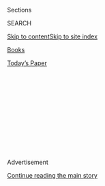 <div id="app">

<div>

<div>

<div>

<div class="NYTAppHideMasthead css-1q2w90k e1suatyy0">

<div class="section css-ui9rw0 e1suatyy2">

<div class="css-eph4ug er09x8g0">

<div class="css-6n7j50">

</div>

<span class="css-1dv1kvn">Sections</span>

<div class="css-10488qs">

<span class="css-1dv1kvn">SEARCH</span>

</div>

[Skip to content](#site-content)[Skip to site
index](#site-index)

</div>

<div id="masthead-section-label" class="css-1wr3we4 eaxe0e00">

[Books](https://www.nytimes.com/section/books)

</div>

<div class="css-10698na e1huz5gh0">

</div>

</div>

<div id="masthead-bar-one" class="section hasLinks css-15hmgas e1csuq9d3">

<div class="css-uqyvli e1csuq9d0">

</div>

<div class="css-1uqjmks e1csuq9d1">

</div>

<div class="css-9e9ivx">

[](https://myaccount.nytimes.com/auth/login?response_type=cookie&client_id=vi)

</div>

<div class="css-1bvtpon e1csuq9d2">

[Today’s
Paper](https://www.nytimes.com/section/todayspaper)

</div>

</div>

</div>

</div>

<div data-aria-hidden="false">

<div id="site-content" data-role="main">

<div>

<div class="css-1aor85t" style="opacity:0.000000001;z-index:-1;visibility:hidden">

<div class="css-1hqnpie">

<div class="css-epjblv">

<span class="css-17xtcya">[Books](/section/books)</span><span class="css-x15j1o">|</span><span class="css-fwqvlz">Fairy
Tales About the Fears
Within</span>

</div>

<div class="css-k008qs">

<div class="css-1iwv8en">

<span class="css-18z7m18"></span>

<div>

</div>

</div>

<span class="css-1n6z4y"></span>

<div class="css-1705lsu">

<div class="css-4xjgmj">

<div class="css-4skfbu" data-role="toolbar" data-aria-label="Social Media Share buttons, Save button, and Comments Panel with current comment count" data-testid="share-tools">

  - 
  - 
  - 
  - 
    
    <div class="css-6n7j50">
    
    </div>

  - 

</div>

</div>

</div>

</div>

</div>

</div>

<div id="NYT_TOP_BANNER_REGION" class="css-13pd83m">

</div>

<div id="top-wrapper" class="css-1sy8kpn">

<div id="top-slug" class="css-l9onyx">

Advertisement

</div>

[Continue reading the main
story](#after-top)

<div class="ad top-wrapper" style="text-align:center;height:100%;display:block;min-height:250px">

<div id="top" class="place-ad" data-position="top" data-size-key="top">

</div>

</div>

<div id="after-top">

</div>

</div>

<div id="sponsor-wrapper" class="css-1hyfx7x">

<div id="sponsor-slug" class="css-19vbshk">

Supported by

</div>

[Continue reading the main
story](#after-sponsor)

<div id="sponsor" class="ad sponsor-wrapper" style="text-align:center;height:100%;display:block">

</div>

<div id="after-sponsor">

</div>

</div>

[Books of The Times](/column/books-of-the-times "Books of The Times")

<div class="css-1vkm6nb ehdk2mb0">

# Fairy Tales About the Fears Within

</div>

<div class="css-xt80pu e12qa4dv0">

<div class="css-18e8msd">

<div class="css-vp77d3 epjyd6m0">

<div class="css-1baulvz">

By [<span class="css-1baulvz last-byline" itemprop="name">Parul
Sehgal</span>](https://www.nytimes.com/by/parul-sehgal)

</div>

</div>

  - Oct. 4,
    2017

  - 
    
    <div class="css-4xjgmj">
    
    <div class="css-d8bdto" data-role="toolbar" data-aria-label="Social Media Share buttons, Save button, and Comments Panel with current comment count" data-testid="share-tools">
    
      - 
      - 
      - 
      - 
        
        <div class="css-6n7j50">
        
        </div>
    
      - 
    
    </div>
    
    </div>

</div>

</div>

<div class="css-79elbk" data-testid="photoviewer-wrapper">

<div class="css-z3e15g" data-testid="photoviewer-wrapper-hidden">

</div>

<div class="css-1a48zt4 ehw59r15" data-testid="photoviewer-children">

![<span class="css-cnj6d5 e1z0qqy90" itemprop="copyrightHolder"><span class="css-1ly73wi e1tej78p0">Credit...</span><span><span>Alessandra
Montalto/The New York
Times</span></span></span>](https://static01.nyt.com/images/2017/10/06/books/06bookmachado1/06bookmachado1-articleInline.jpg?quality=75&auto=webp&disable=upscale)

</div>

</div>

<div class="section meteredContent css-1r7ky0e" name="articleBody" itemprop="articleBody">

<div class="css-1fanzo5 StoryBodyCompanionColumn">

<div class="css-53u6y8">

She has been decapitated twice, had her right arm sawed off once and
been smeared with paint too many times to count. No public monument has
faced such steady abuse as the statue of Hans Christian Andersen’s
Little Mermaid perched on a large rock in a Copenhagen harbor. Among her
most faithful assailants have been feminist groups protesting her as “a
symbol of hostility to women.” In 2006, they attached a dildo to her
hand, in honor of International Women’s Day.

There might be no better illustration of the lasting, unsettling power
of fairy tales. Despite efforts to sanitize them or give them a feminist
slant, a whiff of something disreputable lingers, something slightly
kinky. “Children know something they can’t tell,” Djuna Barnes wrote in
“Nightwood.” “They like Red Riding Hood and the wolf in bed\!”

“Her Body and Other Parties,” by Carmen Maria Machado, is a love letter
to an obstinate genre that won’t be gentrified. It’s a wild thing, this
book, covered in sequins and scales, blazing with the influence of
fabulists from Angela Carter to Kelly Link and Helen Oyeyemi, and
borrowing from science fiction, queer theory and horror.

Published just this week, “Her Body and Other Parties” was released in
the wake of its success: It’s been named a finalist for the National
Book Award and for the [Kirkus
Prize](https://www.kirkusreviews.com/prize/2017/finalists/), and its
publisher, Graywolf, has already gone back for a third printing. Not
since Karen Russell’s “St. Lucy’s Home for Girls Raised by Wolves,” in
2006, has a debut collection of short stories from a relatively unknown
author garnered such attention, or deserved it more.

</div>

</div>

<div class="css-1fanzo5 StoryBodyCompanionColumn">

<div class="css-53u6y8">

The eight fables in Machado’s book all depict women on the verge. A wife
struggles to keep her husband from untying the mysterious ribbon she
wears around her neck. The victim of a violent assault discovers she can
hear the thoughts of the actors in porn films. Two women make a baby
together — or do they? The book’s novella-length centerpiece,
“Especially Heinous,” rewrites almost 300 episodes of “Law & Order:
Special Victims Unit,” arguably the dominant fairy tale of our time,
with its ritualistic opening riff, the women in distress, the tidy
resolutions.

Machado is fluent in the vocabulary of fairy tales — her stories are
full of foxes, foundlings, nooses and gowns — but she remixes it to her
own ends. Her fiction is both matter-of-factly and gorgeously queer. She
writes about loving and living with women and men with such heat and
specificity that it feels
revelatory.

<div class="css-79elbk" data-testid="photoviewer-wrapper">

<div class="css-z3e15g" data-testid="photoviewer-wrapper-hidden">

</div>

<div class="css-1a48zt4 ehw59r15" data-testid="photoviewer-children">

<div class="css-zgakxe erfvjey0">

<span class="css-1ly73wi e1tej78p0">Image</span>

<div class="css-zjzyr8">

<div data-testid="lazyimage-container" style="height:258.4561403508772px">

</div>

</div>

</div>

<span class="css-16f3y1r e13ogyst0" data-aria-hidden="true">Carmen Maria
Machado</span><span class="css-cnj6d5 e1z0qqy90" itemprop="copyrightHolder"><span class="css-1ly73wi e1tej78p0">Credit...</span><span>Tom
Storm</span></span>

</div>

</div>

Everything returns to the body in these pieces: the “one-beer-deep
feeling” of holding a baby; sex so good you feel “like a bottle breaking
against a brick wall.”

But if Machado is strong on pleasure, she’s better on despair, on our
rage at our bodies — for their ugliness and unruliness, their excess and
inadequacy and, worst of all, their temerity to abandon us altogether.

</div>

</div>

<div class="css-1fanzo5 StoryBodyCompanionColumn">

<div class="css-53u6y8">

The strongest and scariest story here, “The Husband Stitch” — look up
the term if you dare — follows a character through marriage, childbirth
and childrearing. Running parallel are the gossip and ghost stories she
hears about unlucky brides, unlucky pregnant women, women who got in the
wrong car, who trusted the wrong doctor, married the wrong man, married
the right man. “Stories have this way of running together like raindrops
in a pond,” the narrator thinks. “Each is borne from the clouds
separate, but once they have come together, there is no way to tell them
apart.”

In the old myths, women were fenced in by forests, towers, spells. In
Machado’s work, cautionary tales are all that’s required. Fear keeps
women in line. Their own minds act in the place of moats.

Fairy tales were meant to inoculate us against dread, or so the theory
goes; to offer children controlled exposure to frightening things — to
jealousy, to adult sexuality. Terror in doses. Even Angela Carter, who
claimed with characteristic relish that her work “cuts like a steel
blade at the base of a man’s penis,” wrote some joyous endings. In her
telling, Red Riding Hood and the wolf make the loveliest couple.

Machado offers a more complicated solace. She doesn’t contain our
terror, she stokes it and teaches us about it.

We see what her characters cannot — that some of the scariest monsters
come from within. And learning to identify what to fear, and to fear the
right things, can be a kind of power.

“Life is too short to be afraid of nothing,” Machado writes. “And I will
show you.”

</div>

</div>

</div>

<div>

</div>

<div>

</div>

<div>

</div>

<div>

<div id="bottom-wrapper" class="css-1ede5it">

<div id="bottom-slug" class="css-l9onyx">

Advertisement

</div>

[Continue reading the main
story](#after-bottom)

<div id="bottom" class="ad bottom-wrapper" style="text-align:center;height:100%;display:block;min-height:90px">

</div>

<div id="after-bottom">

</div>

</div>

</div>

</div>

</div>

## Site Index

<div>

</div>

## Site Information Navigation

  - [© <span>2020</span> <span>The New York Times
    Company</span>](https://help.nytimes.com/hc/en-us/articles/115014792127-Copyright-notice)

<!-- end list -->

  - [NYTCo](https://www.nytco.com/)
  - [Contact
    Us](https://help.nytimes.com/hc/en-us/articles/115015385887-Contact-Us)
  - [Work with us](https://www.nytco.com/careers/)
  - [Advertise](https://nytmediakit.com/)
  - [T Brand Studio](http://www.tbrandstudio.com/)
  - [Your Ad
    Choices](https://www.nytimes.com/privacy/cookie-policy#how-do-i-manage-trackers)
  - [Privacy](https://www.nytimes.com/privacy)
  - [Terms of
    Service](https://help.nytimes.com/hc/en-us/articles/115014893428-Terms-of-service)
  - [Terms of
    Sale](https://help.nytimes.com/hc/en-us/articles/115014893968-Terms-of-sale)
  - [Site
    Map](https://spiderbites.nytimes.com)
  - [Help](https://help.nytimes.com/hc/en-us)
  - [Subscriptions](https://www.nytimes.com/subscription?campaignId=37WXW)

</div>

</div>

</div>

</div>
